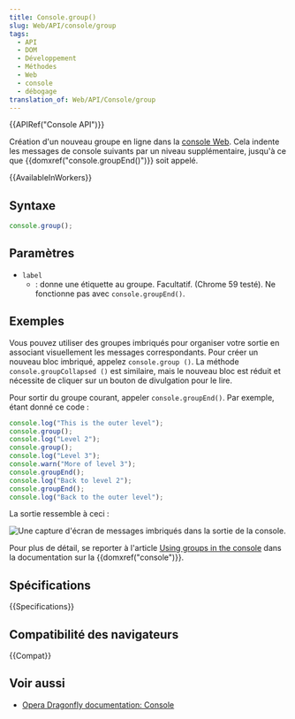 ```yaml
---
title: Console.group()
slug: Web/API/console/group
tags:
  - API
  - DOM
  - Développement
  - Méthodes
  - Web
  - console
  - débogage
translation_of: Web/API/Console/group
---
```


{{APIRef("Console API")}}

Création d'un nouveau groupe en ligne dans la [console Web](/fr/docs/Tools/Web_Console). Cela indente les messages de console suivants par un niveau supplémentaire, jusqu'à ce que {{domxref("console.groupEnd()")}} soit appelé.

{{AvailableInWorkers}}

## Syntaxe

```js
console.group();
```

## Paramètres

- `label`
  - : donne une étiquette au groupe. Facultatif. (Chrome 59 testé). Ne fonctionne pas avec `console.groupEnd()`.

## Exemples

Vous pouvez utiliser des groupes imbriqués pour organiser votre sortie en associant visuellement les messages correspondants. Pour créer un nouveau bloc imbriqué, appelez `console.group ()`. La méthode `console.groupCollapsed ()` est similaire, mais le nouveau bloc est réduit et nécessite de cliquer sur un bouton de divulgation pour le lire.

Pour sortir du groupe courant, appeler `console.groupEnd()`. Par exemple, étant donné ce code :

```js
console.log("This is the outer level");
console.group();
console.log("Level 2");
console.group();
console.log("Level 3");
console.warn("More of level 3");
console.groupEnd();
console.log("Back to level 2");
console.groupEnd();
console.log("Back to the outer level");
```

La sortie ressemble à ceci :

![Une capture d'écran de messages imbriqués dans la sortie de la console.](nesting.png)

Pour plus de détail, se reporter à l'article [Using groups in the console](/fr/docs/Web/API/console#Using_groups_in_the_console) dans la documentation sur la {{domxref("console")}}.

## Spécifications

{{Specifications}}

## Compatibilité des navigateurs

{{Compat}}

## Voir aussi

- [Opera Dragonfly documentation: Console](http://www.opera.com/dragonfly/documentation/console/)
